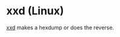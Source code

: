 # xxd (Linux)

[xxd](https://www.commandlinux.com/man-page/man1/xxd.1.html) makes a hexdump or does the reverse.